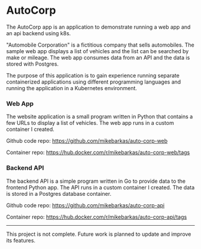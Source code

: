 # AutoCorp
The AutoCorp app is an application to demonstrate running a web app and an api backend using k8s.

"Automobile Corporation" is a fictitious company that sells automobiles. The sample web app displays a list of vehicles and the list can be searched by make or mileage.
The web app consumes data from an API and the data is stored with Postgres. 

The purpose of this application is to gain experience running separate containerized applications using different
programming languages and running the application in a Kubernetes environment.

### Web App
The website application is a small program written in Python that contains a few URLs to display a list
of vehicles. The web app runs in a custom container I created.

Github code repo: <a href="https://github.com/mikebarkas/auto-corp-web" target="_blank">https://github.com/mikebarkas/auto-corp-web </a>

Container repo:   <a href="https://hub.docker.com/r/mikebarkas/auto-corp-web/tags" target="_blank">https://hub.docker.com/r/mikebarkas/auto-corp-web/tags </a>

### Backend API
The backend API is a simple program written in Go to provide data to the frontend Python app. The API runs in
a custom container I created. The data is stored in a Postgres database container.

Github code repo: <a href="https://github.com/mikebarkas/auto-corp-api" target="_blank"> https://github.com/mikebarkas/auto-corp-api </a>

Container repo:   <a href="https://hub.docker.com/r/mikebarkas/auto-corp-api/tags" target="_blank"> https://hub.docker.com/r/mikebarkas/auto-corp-api/tags </a>

----

This project is not complete. Future work is planned to update and improve its features. 
